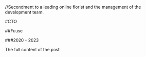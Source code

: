 ﻿//Secondment to a leading online florist and the management of the development team.

#CTO

##Fuuse

###2020 - 2023

The full content of the post